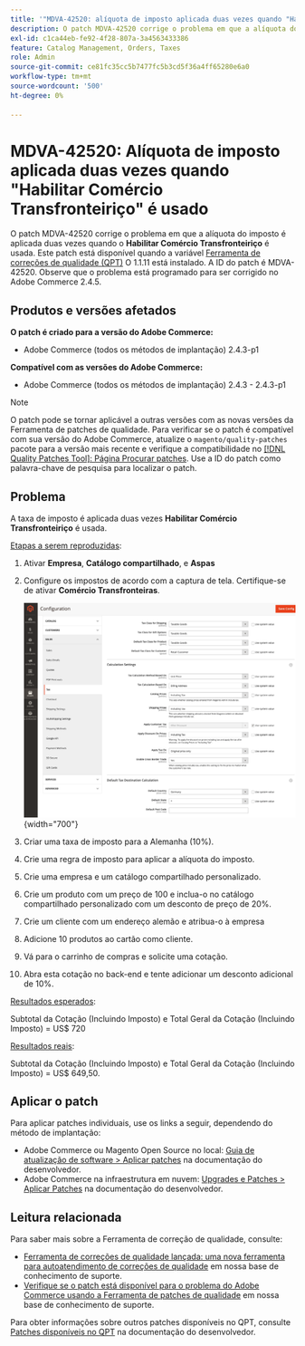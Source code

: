 ```yaml
---
title: '"MDVA-42520: alíquota de imposto aplicada duas vezes quando "Habilitar Comércio Transfronteiriço" é usado"'
description: O patch MDVA-42520 corrige o problema em que a alíquota do imposto é aplicada duas vezes quando a opção **Ativar comércio transfronteiriço** é usada. Este patch está disponível quando a [Ferramenta de correções de qualidade (QPT)](/help/announcements/adobe-commerce-announcements/magento-quality-patches-released-new-tool-to-self-serve-quality-patches.md) 1.1.11 está instalada. A ID do patch é MDVA-42520. Observe que o problema está programado para ser corrigido no Adobe Commerce 2.4.5.
exl-id: c1ca44eb-fe92-4f28-807a-3a4563433386
feature: Catalog Management, Orders, Taxes
role: Admin
source-git-commit: ce81fc35cc5b7477fc5b3cd5f36a4ff65280e6a0
workflow-type: tm+mt
source-wordcount: '500'
ht-degree: 0%

---
```


# MDVA-42520: Alíquota de imposto aplicada duas vezes quando &quot;Habilitar Comércio Transfronteiriço&quot; é usado

O patch MDVA-42520 corrige o problema em que a alíquota do imposto é aplicada duas vezes quando o **Habilitar Comércio Transfronteiriço** é usada. Este patch está disponível quando a variável [Ferramenta de correções de qualidade (QPT)](/help/announcements/adobe-commerce-announcements/magento-quality-patches-released-new-tool-to-self-serve-quality-patches.md) O 1.1.11 está instalado. A ID do patch é MDVA-42520. Observe que o problema está programado para ser corrigido no Adobe Commerce 2.4.5.

## Produtos e versões afetados

**O patch é criado para a versão do Adobe Commerce:**

* Adobe Commerce (todos os métodos de implantação) 2.4.3-p1

**Compatível com as versões do Adobe Commerce:**

* Adobe Commerce (todos os métodos de implantação) 2.4.3 - 2.4.3-p1

>[!NOTE]
>
>O patch pode se tornar aplicável a outras versões com as novas versões da Ferramenta de patches de qualidade. Para verificar se o patch é compatível com sua versão do Adobe Commerce, atualize o `magento/quality-patches` pacote para a versão mais recente e verifique a compatibilidade no [[!DNL Quality Patches Tool]: Página Procurar patches](https://devdocs.magento.com/quality-patches/tool.html#patch-grid). Use a ID do patch como palavra-chave de pesquisa para localizar o patch.

## Problema

A taxa de imposto é aplicada duas vezes **Habilitar Comércio Transfronteiriço** é usada.

<u>Etapas a serem reproduzidas</u>:

1. Ativar **Empresa**, **Catálogo compartilhado**, e **Aspas**
1. Configure os impostos de acordo com a captura de tela. Certifique-se de ativar **Comércio Transfronteiras**.

   ![configurações de imposto](/help/support-tools/patches-available-in-qpt-tool/assets/tax_settings_1.png){width="700"}

1. Criar uma taxa de imposto para a Alemanha (10%).
1. Crie uma regra de imposto para aplicar a alíquota do imposto.
1. Crie uma empresa e um catálogo compartilhado personalizado.
1. Crie um produto com um preço de 100 e inclua-o no catálogo compartilhado personalizado com um desconto de preço de 20%.
1. Crie um cliente com um endereço alemão e atribua-o à empresa
1. Adicione 10 produtos ao cartão como cliente.
1. Vá para o carrinho de compras e solicite uma cotação.
1. Abra esta cotação no back-end e tente adicionar um desconto adicional de 10%.

<u>Resultados esperados</u>:

Subtotal da Cotação (Incluindo Imposto) e Total Geral da Cotação (Incluindo Imposto) = US$ 720

<u>Resultados reais</u>:

Subtotal da Cotação (Incluindo Imposto) e Total Geral da Cotação (Incluindo Imposto) = US$ 649,50.

## Aplicar o patch

Para aplicar patches individuais, use os links a seguir, dependendo do método de implantação:

* Adobe Commerce ou Magento Open Source no local: [Guia de atualização de software > Aplicar patches](https://devdocs.magento.com/guides/v2.4/comp-mgr/patching/mqp.html) na documentação do desenvolvedor.
* Adobe Commerce na infraestrutura em nuvem: [Upgrades e Patches > Aplicar Patches](https://devdocs.magento.com/cloud/project/project-patch.html) na documentação do desenvolvedor.

## Leitura relacionada

Para saber mais sobre a Ferramenta de correção de qualidade, consulte:

* [Ferramenta de correções de qualidade lançada: uma nova ferramenta para autoatendimento de correções de qualidade](/help/announcements/adobe-commerce-announcements/magento-quality-patches-released-new-tool-to-self-serve-quality-patches.md) em nossa base de conhecimento de suporte.
* [Verifique se o patch está disponível para o problema do Adobe Commerce usando a Ferramenta de patches de qualidade](/help/support-tools/patches-available-in-qpt-tool/check-patch-for-magento-issue-with-magento-quality-patches.md) em nossa base de conhecimento de suporte.

Para obter informações sobre outros patches disponíveis no QPT, consulte [Patches disponíveis no QPT](https://devdocs.magento.com/quality-patches/tool.html#patch-grid) na documentação do desenvolvedor.
